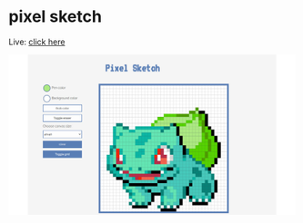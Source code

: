 # pixel sketch

Live: [click here](https://husky93.github.io/sketch-app/)

![alt text](https://github.com/husky93/sketch-app/blob/main/bulbasaur.jpg?raw=true)